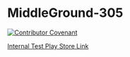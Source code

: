 # MiddleGround-305
[![Contributor Covenant](https://img.shields.io/badge/Contributor%20Covenant-2.1-4baaaa.svg)](code_of_conduct.md)

[Internal Test Play Store Link](https://play.google.com/apps/internaltest/4701405046477591278)
